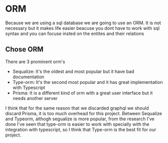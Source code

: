 # ORM

Because we are using a sql database we are going to use an ORM. It is not necessary but it makes life easier beacuse you dont have to work with sql syntax and you can focuse insted on the entites and their relations

## Chose ORM

There are 3 prominent orm's

-   Sequalize: It's the oldest and most popular but it have bad documentation
-   Type-orm: It's the second most popular and it has great implementation with Typescript
-   Prisma: It is a different kind of orm with a great user interface but it needs another server

I think that for the same reason that we discarded graphql we should discard Prisma, it is too much overhead for this project. Between Sequalize and Typeorm, althogh segualize is more popular, from the research I've done I've seen that type-orm is easier to work with specially with the integration with typescript, so I think that Type-orm is the best fit for our project.
